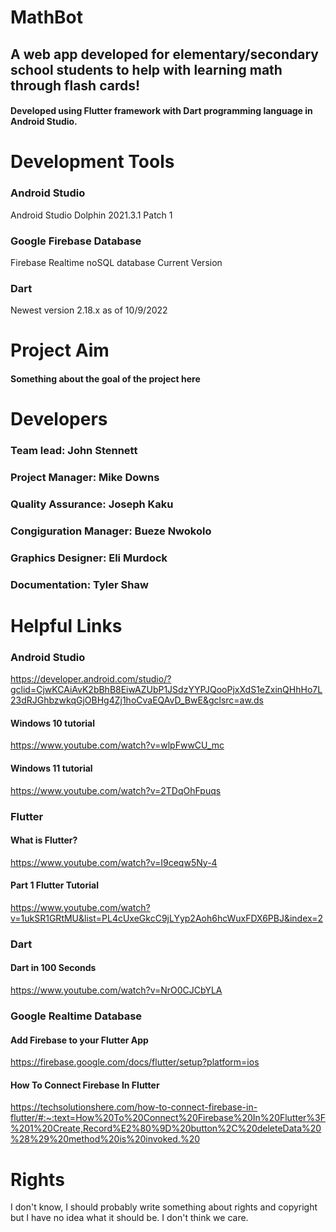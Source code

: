 # MathBot
## A web app developed for elementary/secondary school students to help with learning math through flash cards!
#### Developed using Flutter framework with Dart programming language in Android Studio.

# Development Tools

### Android Studio
Android Studio Dolphin 2021.3.1 Patch 1

### Google Firebase Database
Firebase Realtime noSQL database Current Version

### Dart 
Newest version 2.18.x as of 10/9/2022

# Project Aim
#### Something about the goal of the project here











# Developers
### Team lead: John Stennett
### Project Manager: Mike Downs
### Quality Assurance: Joseph Kaku
### Congiguration Manager: Bueze Nwokolo
### Graphics Designer: Eli Murdock
### Documentation: Tyler Shaw




# Helpful Links
### Android Studio
https://developer.android.com/studio/?gclid=CjwKCAiAvK2bBhB8EiwAZUbP1JSdzYYPJQooPjxXdS1eZxinQHhHo7L23dRJGhbzwkqGjOBHg4Zj1hoCvaEQAvD_BwE&gclsrc=aw.ds
#### Windows 10 tutorial
https://www.youtube.com/watch?v=wlpFwwCU_mc
#### Windows 11 tutorial
https://www.youtube.com/watch?v=2TDqOhFpuqs
### Flutter
#### What is Flutter?
https://www.youtube.com/watch?v=I9ceqw5Ny-4
#### Part 1 Flutter Tutorial
https://www.youtube.com/watch?v=1ukSR1GRtMU&list=PL4cUxeGkcC9jLYyp2Aoh6hcWuxFDX6PBJ&index=2
### Dart
#### Dart in 100 Seconds
https://www.youtube.com/watch?v=NrO0CJCbYLA

### Google Realtime Database
#### Add Firebase to your Flutter App
https://firebase.google.com/docs/flutter/setup?platform=ios
#### How To Connect Firebase In Flutter
https://techsolutionshere.com/how-to-connect-firebase-in-flutter/#:~:text=How%20To%20Connect%20Firebase%20In%20Flutter%3F%201%20Create,Record%E2%80%9D%20button%2C%20deleteData%20%28%29%20method%20is%20invoked.%20

# Rights
I don't know, I should probably write something about rights and copyright but I have no idea what it should be. I don't think we care.
